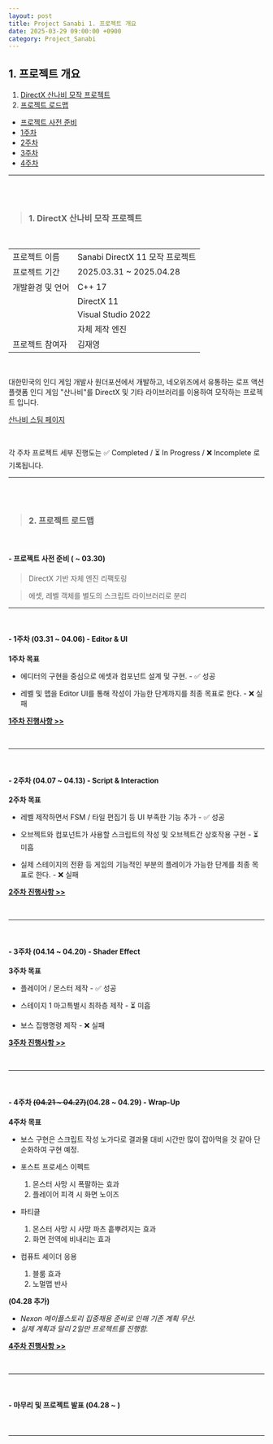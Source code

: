 ```yaml
---
layout: post
title: Project Sanabi 1. 프로젝트 개요
date: 2025-03-29 09:00:00 +0900
category: Project_Sanabi
---
```


## 1. 프로젝트 개요

1. [DirectX 산나비 모작 프로젝트](#1-directx-산나비-모작-프로젝트)
2. [프로젝트 로드맵](#2-프로젝트-로드맵)
  - [프로젝트 사전 준비](#--프로젝트-사전-준비---0330)
  - [1주차](#--1주차-0331--0406---editor--ui)
  - [2주차](#--2주차-0407--0413---script--interaction)
  - [3주차](#--3주차-0414--0420---shader-effect)
  - [4주차](#--4주차-0421--04270428--0429---wrap-up)

---

<br><br>

>### 1. DirectX 산나비 모작 프로젝트

<br>

|||
|---|---|
|프로젝트 이름|Sanabi DirectX 11 모작 프로젝트|
|프로젝트 기간|2025.03.31 ~ 2025.04.28|
|개발환경 및 언어|C++ 17|
||DirectX 11|
||Visual Studio 2022|
||자체 제작 엔진|
|프로젝트 참여자|김재영|

<br>

대한민국의 인디 게임 개발사 원더포션에서 개발하고, 네오위즈에서 유통하는 로프 액션 플랫폼 인디 게임 "산나비"를 DirectX 및 기타 라이브러리를 이용하여 모작하는 프로젝트 입니다.

[산나비 스팀 페이지](https://store.steampowered.com/app/1562700/_/)


<br>

각 주차 프로젝트 세부 진행도는 ✅ Completed / ⏳ In Progress / ❌ Incomplete 로 기록됩니다.

---

<br><br>

>### 2. 프로젝트 로드맵

<br>

#### - 프로젝트 사전 준비 ( ~ 03.30)

> DirectX 기반 자체 엔진 리팩토링

> 에셋, 레벨 객체를 별도의 스크립트 라이브러리로 분리


---

<br>

#### - 1주차 (03.31 ~ 04.06) - Editor & UI

**1주차 목표**

- 에디터의 구현을 중심으로 에셋과 컴포넌트 설계 및 구현. - ✅ 성공

- 레벨 및 맵을 Editor UI를 통해 작성이 가능한 단계까지를 최종 목표로 한다. - ❌ 실패


[**1주차 진행사항 >>**](https://dormouse0224.github.io/project_sanabi/2025/04/06/Project_Sanabi_2._1%EC%A3%BC%EC%B0%A8-%EC%A7%84%ED%96%89%EC%82%AC%ED%95%AD.html)

<br>


---

<br>

#### - 2주차 (04.07 ~ 04.13) - Script & Interaction

**2주차 목표**

- 레벨 제작하면서 FSM / 타일 편집기 등 UI 부족한 기능 추가 - ✅ 성공

- 오브젝트와 컴포넌트가 사용할 스크립트의 작성 및 오브젝트간 상호작용 구현 - ⏳ 미흡

- 실제 스테이지의 전환 등 게임의 기능적인 부분의 플레이가 가능한 단계를 최종 목표로 한다. - ❌ 실패

[**2주차 진행사항 >>**](https://dormouse0224.github.io/project_sanabi/2025/04/14/Project_Sanabi_3._2%EC%A3%BC%EC%B0%A8-%EC%A7%84%ED%96%89%EC%82%AC%ED%95%AD.html)

<br>


---

<br>

#### - 3주차 (04.14 ~ 04.20) - Shader Effect

**3주차 목표**

- 플레이어 / 몬스터 제작 - ✅ 성공

- 스테이지 1 마고특별시 최하층 제작 - ⏳ 미흡

- 보스 집행명령 제작 - ❌ 실패

[**3주차 진행사항 >>**](https://dormouse0224.github.io/project_sanabi/2025/04/21/Project_Sanabi_4._3%EC%A3%BC%EC%B0%A8-%EC%A7%84%ED%96%89%EC%82%AC%ED%95%AD.html)

<br>

---

<br>

#### - 4주차 ~~(04.21 ~ 04.27)~~(04.28 ~ 04.29) - Wrap-Up

**4주차 목표**

- 보스 구현은 스크립트 작성 노가다로 결과물 대비 시간만 많이 잡아먹을 것 같아 단순화하여 구현 예정.

- 포스트 프로세스 이펙트
    1. 몬스터 사망 시 폭팔하는 효과
    2. 플레이어 피격 시 화면 노이즈

- 파티클
    1. 몬스터 사망 시 사망 파츠 흩뿌려지는 효과
    2. 화면 전역에 비내리는 효과

- 컴퓨트 셰이더 응용
    1. 블룸 효과
    2. 노멀맵 반사

**(04.28 추가)**
 - *Nexon 메이플스토리 집중채용 준비로 인해 기존 계획 무산.*
 - *실제 계획과 달리 2일만 프로젝트를 진행함.*


[**4주차 진행사항 >>**](https://dormouse0224.github.io/project_sanabi/2025/04/30/Project_Sanabi_5._4%EC%A3%BC%EC%B0%A8-%EC%A7%84%ED%96%89%EC%82%AC%ED%95%AD.html)

<br>

---

<br>

#### - 마무리 및 프로젝트 발표 (04.28 ~ )


<br>

---